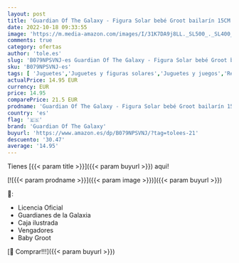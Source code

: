 ```yaml
---
layout: post
title: 'Guardian Of The Galaxy - Figura Solar bebé Groot bailarín 15CM'
date: 2022-10-18 09:33:55
image: 'https://m.media-amazon.com/images/I/31K7DA9j8LL._SL500_._SL400_.jpg'
comments: true
category: ofertas
author: 'tole.es'
slug: 'B079NPSVNJ-es Guardian Of The Galaxy - Figura Solar bebé Groot bailarín...'
sku: 'B079NPSVNJ-es'
tags: [ 'Juguetes','Juguetes y figuras solares','Juguetes y juegos','Regalos originales y de broma','bebé','guardian of the galaxy','🇪🇸', ]
actualPrice: 14.95 EUR
currency: EUR
price: 14.95
comparePrice: 21.5 EUR
prodname: 'Guardian Of The Galaxy - Figura Solar bebé Groot bailarín 15CM'
country: 'es'
flag: '🇪🇸'
brand: 'Guardian Of The Galaxy'
buyurl: 'https://www.amazon.es/dp/B079NPSVNJ/?tag=tolees-21'
descuento: '30.47'
average: '14.95'
---
```


Tienes [{{< param title >}}]({{< param buyurl >}}) aqui!

[![{{< param prodname >}}]({{< param image >}})]({{< param buyurl >}})

🔎:

- Licencia Oficial
- Guardianes de la Galaxia
- Caja ilustrada
- Vengadores
- Baby Groot

[🛒 Comprar!!!]({{< param buyurl >}})
